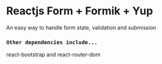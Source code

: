 # Reactjs Form + Formik + Yup

An easy way to handle form state, validation and submission

### `Other dependencies include...`

react-bootstrap and react-router-dom
